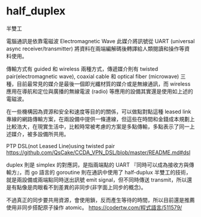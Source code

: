 # half_duplex
半雙工

電腦通訊是依靠電磁波 Electromagnetic Wave 此媒介將訊號從 UART (universal async receiver/transmitter) 將資料在兩端編解碼後轉譯給人類閱讀和操作等資料使用。

傳輸方式有 guided 和 wireless 兩種方式，傳遞媒介則有 twisted pair(electromagnetic wave), coaxial cable 和 optical fiber (microwave) 三種，目前最常見的媒介是最後一個即光纖材質的媒介或是無線通訊，而 wireless 應用在導航和定位與廣播的無線電波 (radio) 等應用的設備其實還是使用如上述的電磁波。

在一些機構因為資源和安全和速度等目的的關係，可以做點對點這種 leased link 專線的網路傳輸方案，在兩設備中提供一條連線，但這些在時間和金錢成本規劃上比較浩大，在現實生活中，比較時常被考慮的方案是多點傳輸，多點表示了同一上述媒介，被多設備所共用。

PTP DSL(not Leased Line)using twisted pair https://github.com/QsCake/CCDA_VPN_DSL/blob/master/README.md#dsl

duplex 則是 simplex 的對應詞，是指兩端點的 UART 『同時可以成為接收方與傳輸方』，而 go 語言的 goroutine 則在通訊中使用了 half-duplux 半雙工的技術，就是兩設備或兩端點同時送出訊號 emit signal，但不同時傳送 transmit，所以還是有點像是肉眼看不到差異的非同步(非字面上同步的概念)。

不過真正的同步要共用資源，會使用鎖，反而產生等待的時間，所以目前還是推薦使用非同步搭配原子操作 atomic。 https://codertw.com/程式語言/511579/
